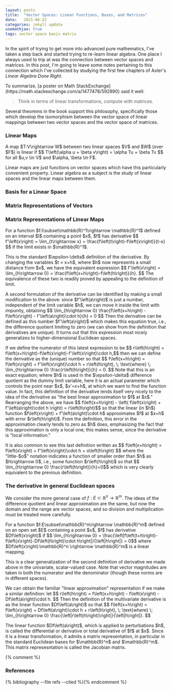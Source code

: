 ```yaml
---
layout: posts
title:  "Vector Spaces: Linear Functions, Bases, and Matrices"
date:   2021-06-22
categories: jekyll update
usemathjax: true
tags: vector space basis matrix
---
```


In the spirit of trying to get more into advanced pure mathematics, I've taken a step back and started trying to re-learn linear algebra. One place I always used to trip at was the connection between vector spaces and matrices. In this post, I'm going to leave some notes pertaining to this connection which I've collected by studying the first few chapters of Axler's *Linear Algebra Done Right*.

<p>
To summarize, [a poster on Math StackExchange](https://math.stackexchange.com/a/1477478/592890) said it well:

>Think in terms of linear transformations, compute with matrices.

Several theorems in the book support this philosophy, specifically those which develop the isomorphism between the vector space of linear mappings between two vector spaces and the vector space of matrices.
</p>


### Linear Maps
<div class="definition">
    A map $T:V\rightarrow W$ between two linear spaces $V$ and $W$ (over $F$) is linear if $$ T\left(\alpha u + \beta v\right) = \alpha Tu + \beta Tv $$ for all $u,v \in V$ and $\alpha, \beta \in F$.
</div>
<p>
    Linear maps are just functions on vector spaces which have this particularly convenient property. Linear algebra as a subject is the study of linear spaces and the linear maps between them.
</p>


### Basis for a Linear Space

### Matrix Representations of Vectors

### Matrix Representations of Linear Maps

<div class="definition" >
    For a function $f:I\subset\mathbb{R}^1\rightarrow \mathbb{R}^1$ defined on an interval $I$ containing a point $x$, $f$ has derivative $$ f'\left(x\right) = \lim_{t\rightarrow x} = \frac{f\left(t\right)-f\left(x\right)}{t-x} $$ if the limit exists in $\mathbb{R}^1$.
</div>
<p>
    This is the standard $\epsilon-\delta$ definition of the derivative. By changing the variables $t = x+h$, where $h$ now represents a small distance from $x$, we have the equivalent expression $$ f'\left(x\right) = \lim_{h\rightarrow 0} = \frac{f\left(x+h\right)-f\left(h\right)}{h}. $$ The equivalence of these two is readily proved by appealing to the definition of limit.
</p>
<p>
    A second formulation of the derivative can be identified by making a small modification to the above: since $f'\left(a\right)$ is just a number, independent of the limit variable $h$, we can move it inside the limit with impunity, obtaining $$ \lim_{h\rightarrow 0} \frac{f\left(x+h\right) - f\left(x\right) - f'\left(a\right)\cdot h}{h} = 0 $$ Then the derivative can be defined as this number $f'\left(a\right)$ which makes this equation true, i.e., the difference quotient limiting to zero (we can show from the definition that derivatives are unique). It turns out that this expression most nicely generalizes to higher-dimensional Euclidean spaces.
</p>
<p>
    If we define the numerator of this latest expression to be $$ r\left(h\right) = f\left(x+h\right)-f\left(x\right)-f'\left(x\right)\cdot h,$$ then we can define the derivative as the (unique) number so that $$ f\left(x+h\right) = f\left(x\right) + f'\left(x\right)\cdot h + r\left(h\right), \; \text{where} \; \lim_{h\rightarrow 0} \frac{r\left(h\right)}{h} = 0. $$ Note that this is an exact equation; where $h$ is used in the $\epsilon-\delta$ difference quotient as the dummy limit variable, here it is an actual parameter which controls the point near $x$, $x'=x+h$, at which we want to find the function value. In fact, this definition of the derivative lends itself very nicely to the idea of the derivative as "the best linear approximation to $f$ at $x$." Rearranging the above, we have $$ f\left(x+h\right) - \left( f\left(x\right) + f'\left(a\right)\cdot h \right) = r\left(h\right)$$ so that the linear (in $h$) function $f\left(x\right) + f'\left(a\right)\cdot h$ approximates $f$ at $x+h$ with error $r\left(h\right)$. From the definition, this error in the approximation clearly tends to zero as $h$ does, emphasizing the fact that this approximation is only a local one; this makes sense, since the derivative is "local information."
</p>
<p>
    It is also common to see this last definition written as $$ f\left(x+h\right) = f\left(x\right) + f'\left(x\right)\cdot h + o\left(h\right) $$ where the "little-$o$" notation indicates a function of smaller order than $h$ as $h\rightarrow 0$, i.e., some function $r\left(h\right)$ so that $$ \lim_{h\rightarrow 0} \frac{r\left(h\right)}{h}=0$$ which is very clearly equivalent to the previous definition.
</p>


### The derivative in general Euclidean spaces
We consider the more general case of $f:E\subset\mathbb{R}^n \rightarrow \mathbb{R}^m$. The ideas of the difference quotient and linear approximation are the same, but now the domain and the range are vector spaces, and so division and multiplication must be treated more carefully.

<div class="definition" >
    For a function $f:E\subset\mathbb{R}^n\rightarrow \mathbb{R}^m$ defined on an open set $E$ containing a point $x$, $f$ has derivative $Df\left(x\right)$ if $$ \lim_{h\rightarrow 0} = \frac{\left|f\left(t+h\right)-f\left(x\right)-Df\left(h\right)\cdot h\right|}{\left|h\right|} = 0$$ where $Df\left(x\right):\mathbb{R}^n \rightarrow \mathbb{R}^m$ is a linear mapping.
</div>
<p>
    This is a clear generalization of the second definition of derivative we made above in the univariate, scalar-valued case. Note that vector magnitudes are taken in both the numerator and the denominator (though these norms are in different spaces). 
</p>
<p>
    We can obtain the familiar "linear approximation" representation if we make a similar definition: let $$ r\left(h\right) = f\left(x+h\right) - f\left(x\right) - Df\left(a\right)\cdot h. $$ Then the definition of the multivariate derivative is as the linear function $Df\left(a\right)$ so that $$ f\left(x+h\right) = f\left(x\right) + Df\left(a\right)\cdot h + r\left(h\right), \; \text{where} \; \lim_{h\rightarrow 0} \frac{\left|r\left(h\right)\right|}{\left|h\right|}. $$
</p>
<p>
    The linear function $Df\left(a\right)$, which is applied to perturbations $h$, is called the differential or derivative or total derivative of $f$ at $x$. Since it is a linear transformation, it admits a matrix representation, in particular in the standard Euclidean bases for $\mathbb{R}^n$ and $\mathbb{R}^m$. This matrix represesntation is called the Jacobian matrix.
</p>

{% comment %}
<h3>References</h3>
{% bibliography --file refs --cited %}{% endcomment %}